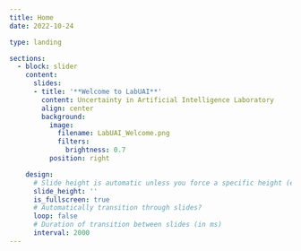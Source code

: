```yaml
---
title: Home
date: 2022-10-24

type: landing

sections:
  - block: slider
    content:
      slides:
      - title: '**Welcome to LabUAI**'
        content: Uncertainty in Artificial Intelligence Laboratory
        align: center
        background:
          image:
            filename: LabUAI_Welcome.png
            filters:
              brightness: 0.7
          position: right

    design:
      # Slide height is automatic unless you force a specific height (e.g. '400px')
      slide_height: ''
      is_fullscreen: true
      # Automatically transition through slides?
      loop: false
      # Duration of transition between slides (in ms)
      interval: 2000
---
```

    
